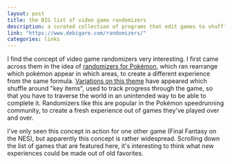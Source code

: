 ```yaml
---
layout: post
title: the BIG list of video game randomizers
description: a curated collection of programs that edit games to shuffle around certain components
link: "https://www.debigare.com/randomizers/"
categories: links
---
```


I find the concept of video game randomizers very interesting. I first came across them in the idea
of [randomizers for Pokémon][pokemon-randomizer], which ran rearrange which pokémon appear in which
areas, to create a different experience from the same formula. [Variations on this
theme][key-item-rando] have appeared which shuffle around "key items", used to track progress
through the game, so that you have to traverse the world in an unintended way to be able to complete
it. Randomizers like this are popular in the Pokémon speedrunning community, to create a fresh
experience out of games they've played over and over.

[pokemon-randomizer]: https://pokehacks.dabomstew.com/randomizer/index.php
[key-item-rando]: https://stump.io/itemrando/

I've only seen this concept in action for one other game (Final Fantasy on the NES), but apparently
this concept is rather widespread. Scrolling down the list of games that are featured here, it's
interesting to think what new experiences could be made out of old favorites.

